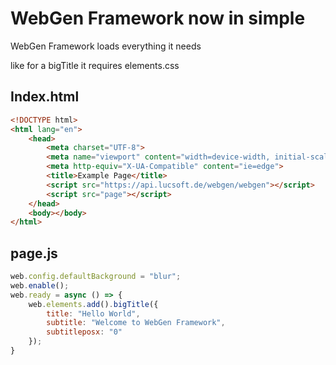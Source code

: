 # WebGen Framework now in simple

WebGen Framework loads everything it needs

like for a bigTitle it requires elements.css

## Index.html
```html
<!DOCTYPE html>
<html lang="en">
    <head>
        <meta charset="UTF-8">
        <meta name="viewport" content="width=device-width, initial-scale=1.0">
        <meta http-equiv="X-UA-Compatible" content="ie=edge">
        <title>Example Page</title>
        <script src="https://api.lucsoft.de/webgen/webgen"></script>
        <script src="page"></script>
    </head>
    <body></body>
</html>
```

## page.js

```js
web.config.defaultBackground = "blur";
web.enable();
web.ready = async () => {
    web.elements.add().bigTitle({
        title: "Hello World", 
        subtitle: "Welcome to WebGen Framework", 
        subtitleposx: "0"
    });
}
```

